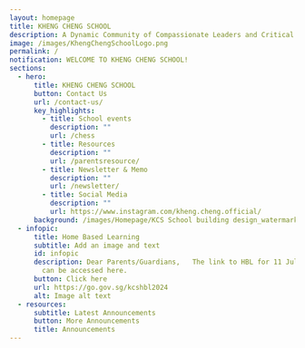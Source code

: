 ```yaml
---
layout: homepage
title: KHENG CHENG SCHOOL
description: A Dynamic Community of Compassionate Leaders and Critical Thinkers.
image: /images/KhengChengSchoolLogo.png
permalink: /
notification: WELCOME TO KHENG CHENG SCHOOL!
sections:
  - hero:
      title: KHENG CHENG SCHOOL
      button: Contact Us
      url: /contact-us/
      key_highlights:
        - title: School events
          description: ""
          url: /chess
        - title: Resources
          description: ""
          url: /parentsresource/
        - title: Newsletter & Memo
          description: ""
          url: /newsletter/
        - title: Social Media
          description: ""
          url: https://www.instagram.com/kheng.cheng.official/
      background: /images/Homepage/KCS School building design_watermark for cover.jpeg
  - infopic:
      title: Home Based Learning
      subtitle: Add an image and text
      id: infopic
      description: Dear Parents/Guardians,   The link to HBL for 11 July and 12 July
        can be accessed here.
      button: Click here
      url: https://go.gov.sg/kcshbl2024
      alt: Image alt text
  - resources:
      subtitle: Latest Announcements
      button: More Announcements
      title: Announcements
---
```

